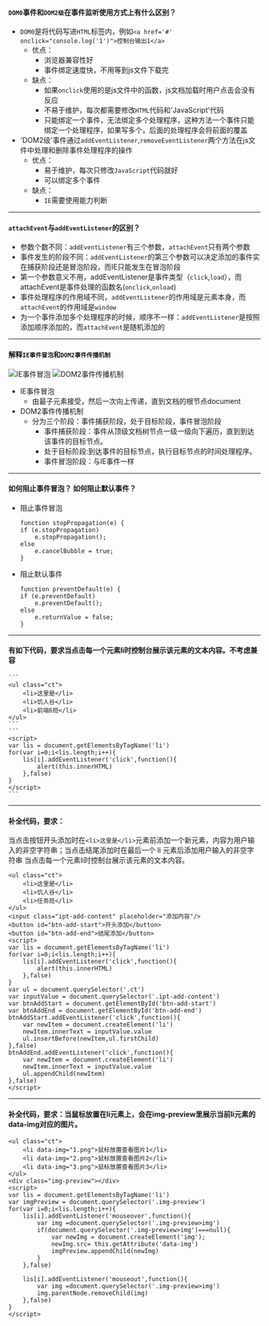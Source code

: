 #### `DOM0`事件和`DOM2级`在事件监听使用方式上有什么区别？
- `DOM0`是将代码写进`HTML`标签内，例如`<a href='#' onclick="console.log('1')">控制台输出1</a>`
    - 优点：
        - 浏览器兼容性好
        - 事件绑定速度快，不用等到js文件下载完
    - 缺点：
        - 如果`onclick`使用的是js文件中的函数，js文档加载时用户点击会没有反应
        - 不易于维护，每次都需要修改`HTML`代码和'JavaScript'代码
        - 只能绑定一个事件，无法绑定多个处理程序，这种方法一个事件只能绑定一个处理程序，如果写多个，后面的处理程序会将前面的覆盖
- 'DOM2级'事件通过`addEventListener`,`removeEventListener`两个方法在js文件中处理和删除事件处理程序的操作
    - 优点：
        - 易于维护，每次只修改`JavaScript`代码就好
        - 可以绑定多个事件
    - 缺点：
        - `IE`需要使用能力判断

---

#### `attachEvent`与`addEventListener`的区别？
- 参数个数不同：`addEventListener`有三个参数，`attachEvent`只有两个参数
- 事件发生的阶段不同：`addEventListener`的第三个参数可以决定添加的事件实在捕获阶段还是冒泡阶段，而IE只能发生在冒泡阶段
- 第一个参数意义不用，addEventListener是事件类型（`click`,`load`），而attachEvent是事件处理的函数名(`onclick`,`onload`)
- 事件处理程序的作用域不同，`addEventListener`的作用域是元素本身，而`attachEvent`的作用域是`window`
- 为一个事件添加多个处理程序的时候，顺序不一样：`addEventListener`是按照添加顺序添加的，而`attachEvent`是随机添加的

---

#### 解释`IE事件冒泡`和`DOM2事件传播机制`
![IE事件冒泡](http://7xpvnv.com2.z0.glb.qiniucdn.com/4bc08396-78b0-48e3-a8bb-f846e86e9d73)
![DOM2事件传播机制](http://7xpvnv.com2.z0.glb.qiniucdn.com/8ddedb2e-f55e-4872-bd36-79c44b71d3f1)
- IE事件冒泡
    - 由最子元素接受，然后一次向上传递，直到文档的根节点document
- DOM2事件传播机制
    - 分为三个阶段：事件捕获阶段，处于目标阶段，事件冒泡阶段
        - 事件捕获阶段：事件从顶级文档树节点一级一级向下遍历，直到到达该事件的目标节点。
        - 处于目标阶段:到达事件的目标节点，执行目标节点的时间处理程序。
        - 事件冒泡阶段：与IE事件一样


---


#### 如何阻止事件冒泡？ 如何阻止默认事件？
- 阻止事件冒泡
    ```
    function stopPropagation(e) {
    if (e.stopPropagation)
        e.stopPropagation();
    else
        e.cancelBubble = true;
    }
    ```
- 阻止默认事件
    ```
    function preventDefault(e) {
    if (e.preventDefault)
        e.preventDefault();
    else
        e.returnValue = false;
    }
    ```

---

#### 有如下代码，要求当点击每一个元素li时控制台展示该元素的文本内容。不考虑兼容

    ```
    <ul class="ct">
        <li>这里是</li>
        <li>饥人谷</li>
        <li>前端6班</li>
    </ul>
    ```
    ```
    <script>
    var lis = document.getElementsByTagName('li')
    for(var i=0;i<lis.length;i++){
        lis[i].addEventListener('click',function(){
            alert(this.innerHTML)
        },false)
    }
    </script>
    ```

---

####  补全代码，要求：

当点击按钮开头添加时在`<li>这里是</li>`元素前添加一个新元素，内容为用户输入的非空字符串；当点击结尾添加时在最后一个 li 元素后添加用户输入的非空字符串
当点击每一个元素li时控制台展示该元素的文本内容。

```
<ul class="ct">
    <li>这里是</li>
    <li>饥人谷</li>
    <li>任务班</li>
</ul>
<input class="ipt-add-content" placeholder="添加内容"/>
<button id="btn-add-start">开头添加</button>
<button id="btn-add-end">结尾添加</button>
<script>
var lis = document.getElementsByTagName('li')
for(var i=0;i<lis.length;i++){
    lis[i].addEventListener('click',function(){
        alert(this.innerHTML)
    },false)
}
var ul = document.querySelector('.ct')
var inputValue = document.querySelector('.ipt-add-content')
var btnAddStart = document.getElementById('btn-add-start')
var btnAddEnd = document.getElementById('btn-add-end')
btnAddStart.addEventListener('click',function(){
    var newItem = document.createElement('li')
    newItem.innerText = inputValue.value
    ul.insertBefore(newItem,ul.firstChild)
},false)
btnAddEnd.addEventListener('click',function(){
    var newItem = document.createElement('li')
    newItem.innerText = inputValue.value
    ul.appendChild(newItem)
},false)
</script>
```

---

####  补全代码，要求：当鼠标放置在li元素上，会在img-preview里展示当前li元素的data-img对应的图片。
```
<ul class="ct">
    <li data-img="1.png">鼠标放置查看图片1</li>
    <li data-img="2.png">鼠标放置查看图片2</li>
    <li data-img="3.png">鼠标放置查看图片3</li>
</ul>
<div class="img-preview"></div>
<script>
var lis = document.getElementsByTagName('li')
var imgPreview = document.querySelector('.img-preview')
for(var i=0;i<lis.length;i++){
    lis[i].addEventListener('mouseover',function(){
        var img =document.querySelector('.img-preview>img')
        if(document.querySelector('.img-preview>img')===null){
            var newImg = document.createElement('img');
            newImg.src= this.getAttribute('data-img')
            imgPreview.appendChild(newImg)
        }
    },false)
    
    lis[i].addEventListener('mouseout',function(){
        var img =document.querySelector('.img-preview>img')
        img.parentNode.removeChild(img)
    },false)
}
</script>
```

